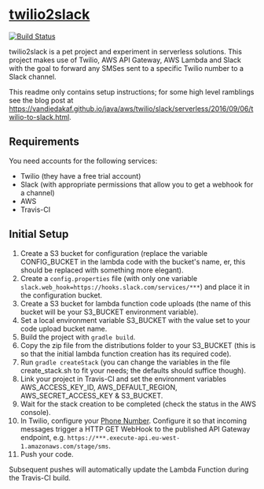# [twilio2slack](https://vandiedakaf.github.io/)

[![Build Status](https://travis-ci.org/vandiedakaf/twilio2slack.svg?branch=master)](https://travis-ci.org/vandiedakaf/twilio2slack)

twilio2slack is a pet project and experiment in serverless solutions. This project makes use of Twilio, AWS API Gateway, AWS Lambda and Slack with the goal to forward any SMSes sent to a specific Twilio number to a Slack channel.

This readme only contains setup instructions; for some high level ramblings see the blog post at https://vandiedakaf.github.io/java/aws/twilio/slack/serverless/2016/09/06/twilio-to-slack.html.

## Requirements
You need accounts for the following services:
- Twilio (they have a free trial account)
- Slack (with appropriate permissions that allow you to get a webhook for a channel)
- AWS
- Travis-CI

## Initial Setup
1. Create a S3 bucket for configuration (replace the variable CONFIG_BUCKET in the lambda code with the bucket's name, er, this should be replaced with something more elegant).
1. Create a `config.properties` file (with only one variable `slack.web_hook=https://hooks.slack.com/services/***`) and place it in the configuration bucket.
1. Create a S3 bucket for lambda function code uploads (the name of this bucket will be your S3_BUCKET environment variable).
1. Set a local environment variable S3_BUCKET with the value set to your code upload bucket name.
1. Build the project with `gradle build`.
1. Copy the zip file from the distributions folder to your S3_BUCKET (this is so that the initial lambda function creation has its required code).
1. Run `gradle createStack` (you can change the variables in the file create_stack.sh to fit your needs; the defaults should suffice though).
1. Link your project in Travis-CI and set the environment variables AWS_ACCESS_KEY_ID, AWS_DEFAULT_REGION, AWS_SECRET_ACCESS_KEY & S3_BUCKET.
1. Wait for the stack creation to be completed (check the status in the AWS console).
1. In Twilio, configure your [Phone Number](https://www.twilio.com/console/phone-numbers/incoming). Configure it so that incoming messages trigger a HTTP GET WebHook to the published API Gateway endpoint, e.g. `https://***.execute-api.eu-west-1.amazonaws.com/stage/sms`.
1. Push your code.

Subsequent pushes will automatically update the Lambda Function during the Travis-CI build.
